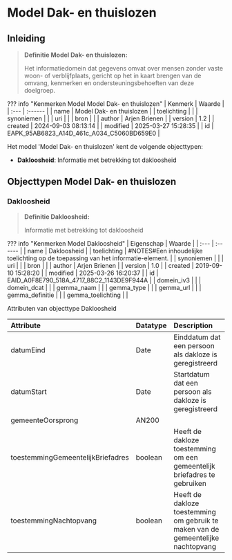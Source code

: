 # Model Dak- en thuislozen
## Inleiding
> **Definitie Model Dak- en thuislozen:** 
>
> Het informatiedomein dat gegevens omvat over mensen zonder vaste woon- of verblijfplaats, gericht op het in kaart brengen van de omvang, kenmerken en ondersteuningsbehoeften van deze doelgroep.

??? info "Kenmerken Model Model Dak- en thuislozen"
    | Kenmerk | Waarde |
    | :--- | :------ |
    | name | Model Dak- en thuislozen |
    | toelichting |  |
    | synoniemen |  |
    | uri |  |
    | bron |  |
    | author | Arjen Brienen |
    | version | 1.2 |
    | created | 2024-09-03 08:13:14 |
    | modified | 2025-03-27 15:28:35 |
    | id | EAPK_95AB6823_A14D_461c_A034_C5060BD659E0 |
    

Het model 'Model Dak- en thuislozen' kent de volgende objecttypen:

* **Dakloosheid**: Informatie met betrekking tot dakloosheid


## Objecttypen Model Dak- en thuislozen


### Dakloosheid
> **Definitie Dakloosheid:** 
>
> Informatie met betrekking tot dakloosheid

??? info "Kenmerken Model Dakloosheid"
    | Eigenschap | Waarde |
    | :--- | :------ |
    | name | Dakloosheid |
    | toelichting | #NOTES#Een inhoudelijke toelichting op de toepassing van het informatie-element. |
    | synoniemen |  |
    | uri |  |
    | bron |  |
    | author | Arjen Brienen |
    | version | 1.0 |
    | created | 2019-09-10 15:28:20 |
    | modified | 2025-03-26 16:20:37 |
    | id | EAID_A0F8E790_518A_4717_88C2_1143DE9F944A |
    | domein_iv3 |  |
    | domein_dcat |  |
    | gemma_naam |  |
    | gemma_type |  |
    | gemma_url |  |
    | gemma_definitie |  |
    | gemma_toelichting |  |
    

Attributen van objecttype Dakloosheid

| Attribute | Datatype | Description |
| :--- | :--- | :--- |
| datumEind | Date | Einddatum dat een persoon als dakloze is geregistreerd |
| datumStart | Date | Startdatum dat een persoon als dakloze is geregistreerd |
| gemeenteOorsprong | AN200 |  |
| toestemmingGemeentelijkBriefadres | boolean | Heeft de dakloze toestemming om een gemeentelijk briefadres te gebruiken |
| toestemmingNachtopvang | boolean | Heeft de dakloze toestemming om gebruik te maken van de gemeentelijke nachtopvang |





